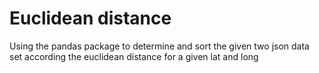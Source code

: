 # Euclidean distance
Using the pandas package to determine and sort the given two json data set according the euclidean distance for a given lat and long 

